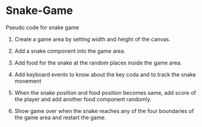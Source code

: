# Snake-Game

Pseudo code for snake game

1. Create a game area by setting width and height of the canvas.

2. Add a snake component into the game area.

3. Add food for the snake at the random places inside the game area.

4. Add keyboard events to know about the key coda and to track the snake movement

5. When the snake position and food position becomes same, add score of the player and add another food component randomly.

6. Show game over when the snake reaches any of the four boundaries of the game area and restart the game.
